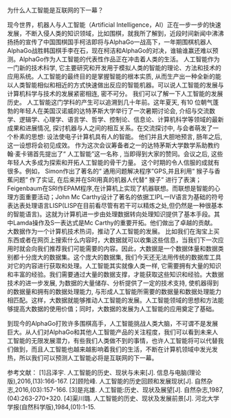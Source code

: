 为什么人工智能是互联网的下一幕？
  
现今世界，机器人与人工智能（Artificial Intelligence，AI）正在一步一步的快速发展，不断入侵人类的知识领域，比如围棋，就我所了解到，近段时间新闻中沸沸扬扬的宣传了中国围棋国手柯洁即将与AlphaGo一战高下，一年期围棋机器人AlphaGo战胜韩国棋手李在石，现在柯洁和AlphaGo的对决，谁输谁赢还难以预测。AlphaGo作为人工智能的代表性作品正在冲击着人类的生活。
人工智能作为一门新的技术科学, 它主要研究和开发用于模拟人类的智能的理论、方法和技术的应用系统。人工智能的最终目的是掌握智能的根本实质, 从而生产出一种全新的能以人类智能相似和相近的方式快速做出反应的智能机器。可以说人工智能的发展与计算机科学与技术的发展紧密相连, 密不可分。
我们可以了解一下人工智能的发展历史。
人工智能这门学科的产生可以追溯到几十年前。这年夏天, 有10 位朝气蓬勃的年轻人在美国汉诺威的达特茅斯大学举行了一次暑期讨论会, 介绍与交流数学、逻辑学、心理学、语言学、哲学、控制论、信息论、计算机科学等领域的最新成果和进展情况, 探讨机器与人之间的相互关系。在交流探讨中, 与会者萌发了一个朴素的思想: 设法使电子计算机具有人的智能。 他们并且大胆地预言, 肠年之后, 这一设想将会初见成效。 作为这次会议筹备者之一的达特茅斯大学数学系助教约翰·麦卡锡首先提出了“ 人工智能”这一名称 , 当即得到大家的赞同。会议之后, 这些年轻人大多成为探索和开拓人工智能的骨干力量。 这个时期的令人信服的成就有很多。例如， Simon作出了著名的“ 通用问题解决程序”GPS,并且利用“ 猴子与香蕉问题” 作了实证, 在后来并在SRI用真的机器人代替“ 猴子” 进行了表演；Feigenbaum在SRI作EPAM程序,在计算机上实现了机器联想。而联想是智能的心理方面重要活动；John Mc Carthy设计了著名的依据工IPL一IV语言为基础的符号表达表处理语言LISP(LISP在目前看尽管有若干可以精炼之处,但仍然是一种很基本的智能语言)。这就为计算机进一步由处理数据转向处理知识提供了基本手段。其中Lamda操作及S一表达式是Mc Carthy的重要开拓。他们做出了卓越的贡献。
大数据作为一个计算机技术热词，推动了人工智能的发展。
比如我们在淘宝上买东西或者在网页上搜索什么内容时，大数据就可以收集这些信息，当我们下一次应用时就会向我们推荐我们可能需要的内容。因此，大数据是一个数据体量和数据类别都十分庞大的数据集。这个庞大的数据集, 我们今天还无法用传统的数据库工具对它的内容进行获取和处理。人工智能其实就像人类一样, 它需要拥有大量的知识和丰富的经验。我们需要通过大量的数据支撑，才能获取这些知识和经验。大数据技术的进一步发展, 为数据的大量储存、分析提供了一定的技术支持, 使机器得到的数据量和拥有的数据处理能力, 与形成人工智能所需要的数据量和数据处理能力相匹配。这样，大数据就能够推动人工智能的发展。人工智能领域的思想和方法能够提高大数据的使用价值；同时，大数据的发展为人工智能的应用奠定了基础。

到现今的AlphaGo打败许多围棋高手，人工智能挑战人类大脑，不可谓不是发展巨大。从人们对AlphaGo和其他人工智能产品的关注程度，我们可以看到未来人工智能的无限发展潜力，有些我们人类做不到的事情，也许人工智能将可以代替我们做到，而且人工智能也越来越影响着我们的生活，不断在计算机领域中发光发热，所以我们可以预测人工智能必将是互联网的下一幕。

参考文献：
[1]吕泽宇. 人工智能的历史、现状与未来[J]. 信息与电脑(理论版),2016,(13):166-167.
[2]顾险峰. 人工智能的历史回顾和发展现状[J]. 自然杂志,2016,(03):157-166.
[3]是兆雄. 人工智能:历史、现状及展望[J]. 自然杂志,1987,(04):263-270+320.
[4]渠川璐. 人工智能的历史、现状及发展前景[J]. 河北大学学报(自然科学版),1984,(01):1-15.
